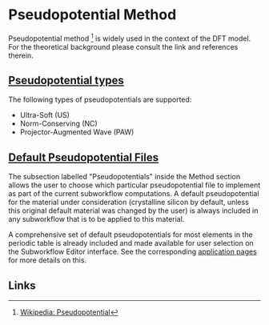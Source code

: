 # Pseudopotential Method

Pseudopotential method [^1] is widely used in the context of the DFT model. For the theoretical background please consult the link and references therein. 

## [Pseudopotential types]()

The following types of pseudopotentials are supported: 

- Ultra-Soft (US)
- Norm-Conserving (NC) 
- Projector-Augmented Wave (PAW) 

## [Default Pseudopotential Files]()

The subsection labelled "Pseudopotentials" inside the Method section allows the user to choose which particular pseudopotential file to implement as part of the current subworkflow computations. A default pseudopotential for the material under consideration (crystalline silicon by default, unless this original default material was changed by the user) is always included in any subworkflow that is to be applied to this material.

A comprehensive set of default pseudopotentials for most elements in the periodic table is already included and made available for user selection on the Subworkflow Editor interface. See the corresponding [application pages](../../software/overview.md) for more details on this.

## Links

[^1]: [Wikipedia: Pseudopotential](https://en.wikipedia.org/wiki/Pseudopotential)
